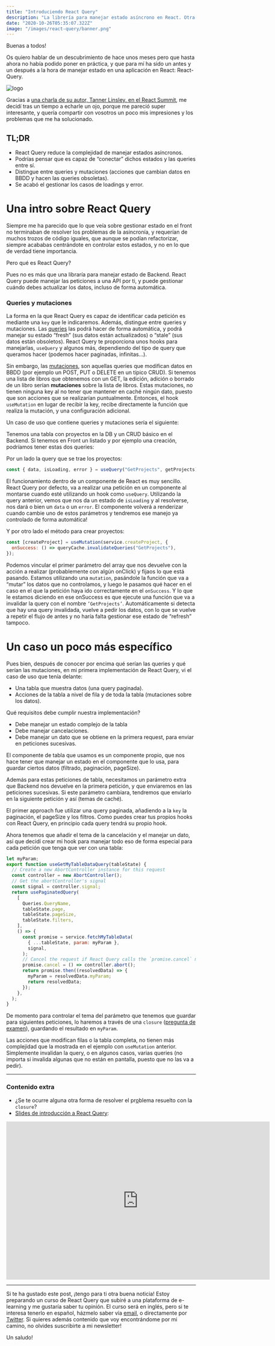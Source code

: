 ```yaml
---
title: "Introduciendo React Query"
description: "La librería para manejar estado asíncrono en React. Otra más? Qué pasa con Redux?"
date: "2020-10-26T05:35:07.322Z"
image: "/images/react-query/banner.png"
---
```


Buenas a todos!

Os quiero hablar de un descubrimiento de hace unos meses pero que hasta ahora no había podido poner en práctica, y que para mí ha sido un antes y un después a la hora de manejar estado en una aplicación en React: React-Query.

![logo](/images/react-query/logo.svg)

Gracias a [una charla de su autor, Tanner Linsley, en el React Summit](https://www.youtube.com/watch?v=seU46c6Jz7E), me decidí tras un tiempo a echarle un ojo, porque me pareció super interesante, y quería compartir con vosotros un poco mis impresiones y los problemas que me ha solucionado.

## TL;DR

- React Query reduce la complejidad de manejar estados asíncronos.
- Podrías pensar que es capaz de “conectar” dichos estados y las queries entre sí.
- Distingue entre queries y mutaciones (acciones que cambian datos en BBDD y hacen las queries obsoletas).
- Se acabó el gestionar los casos de loadings y error.

# Una intro sobre React Query

Siempre me ha parecido que lo que veía sobre gestionar estado en el front no terminaban de resolver los problemas de la asincronía, y requerían de muchos trozos de código iguales, que aunque se podían refactorizar, siempre acababas centrándote en controlar estos estados, y no en lo que de verdad tiene importancia.

Pero qué es React Query?

Pues no es más que una libraría para manejar estado de Backend. React Query puede manejar las peticiones a una API por ti, y puede gestionar cuándo debes actualizar los datos, incluso de forma automática.

### Queries y mutaciones

La forma en la que React Query es capaz de identificar cada petición es mediante una `key` que le indicaremos. Además, distingue entre queries y mutaciones. Las [queries](https://react-query.tanstack.com/docs/guides/queries) las podrá hacer de forma automática, y podrá manejar su estado “fresh” (sus datos están actualizados) o “stale” (sus datos están obsoletos). React Query te proporciona unos hooks para manejarlas, `useQuery` y algunos más, dependiendo del tipo de query que queramos hacer (podemos hacer paginadas, infinitas...).

Sin embargo, las [mutaciones](https://react-query.tanstack.com/docs/guides/mutations), son aquellas queries que modifican datos en BBDD (por ejemplo un POST, PUT o DELETE en un típico CRUD). Si tenemos una lista de libros que obtenemos con un GET, la edición, adición o borrado de un libro serían **mutaciones** sobre la lista de libros. Estas mutaciones, no tienen ninguna key al no tener que mantener en caché ningún dato, puesto que son acciones que se realizarían puntualmente. Entonces, el hook `useMutation` en lugar de recibir la key, recibe directamente la función que realiza la mutación, y una configuración adicional.

Un caso de uso que contiene queries y mutaciones sería el siguiente:

Tenemos una tabla con proyectos en la DB y un CRUD básico en el Backend. Si tenemos en Front un listado y por ejemplo una creación, podríamos tener estas dos queries:

Por un lado la query que se trae los proyectos:

```jsx
const { data, isLoading, error } = useQuery("GetProjects", getProjects);
```

El funcionamiento dentro de un componente de React es muy sencillo. React Query por defecto, va a realizar una petición en un componente al montarse cuando esté utilizando un hook como `useQuery`. Utilizando la query anterior, vemos que nos da un estado de `isLoading` y al resolverse, nos dará o bien un `data` o un `error`. El componente volverá a renderizar cuando cambie uno de estos parámetros y tendremos ese manejo ya controlado de forma automática!

Y por otro lado el método para crear proyectos:

```jsx
const [createProject] = useMutation(service.createProject, {
  onSuccess: () => queryCache.invalidateQueries("GetProjects"),
});
```

Podemos vincular el primer parámetro del array que nos devuelve con la acción a realizar (probablemente con algún onClick) y fijaos lo que está pasando. Estamos utilizando una `mutation`, pasándole la función que va a “mutar” los datos que no controlamos, y luego le pasamos qué hacer en el caso en el que la petición haya ido correctamente en el `onSuccess`. Y lo que le estamos diciendo en ese onSuccess es que ejecute una función que va a invalidar la query con el nombre `’GetProjects’`. Automáticamente si detecta que hay una query invalidada, vuelve a pedir los datos, con lo que se vuelve a repetir el flujo de antes y no haría falta gestionar ese estado de “refresh” tampoco.

# Un caso un poco más específico

Pues bien, después de conocer por encima qué serían las queries y qué serían las mutaciones, en mi primera implementación de React Query, vi el caso de uso que tenía delante:

- Una tabla que muestra datos (una query paginada).
- Acciones de la tabla a nivel de fila y de toda la tabla (mutaciones sobre los datos).

Qué requisitos debe cumplir nuestra implementación?

- Debe manejar un estado complejo de la tabla
- Debe manejar cancelaciones.
- Debe manejar un dato que se obtiene en la primera request, para enviar en peticiones sucesivas.

El componente de tabla que usamos es un componente propio, que nos hace tener que manejar un estado en el componente que lo usa, para guardar ciertos datos (filtrado, paginación, pageSize).

Además para estas peticiones de tabla, necesitamos un parámetro extra que Backend nos devuelve en la primera petición, y que enviaremos en las peticiones sucesivas. Si este parámetro cambiara, tendremos que enviarlo en la siguiente petición y así (temas de caché).

El primer approach fue utilizar una query paginada, añadiendo a la `key` la paginación, el pageSize y los filtros. Como puedes crear tus propios hooks con React Query, en principio cada query tendrá su propio hook.

Ahora tenemos que añadir el tema de la cancelación y el manejar un dato, así que decidí crear mi hook para manejar todo eso de forma especial para cada petición que tenga que ver con una tabla:

```jsx
let myParam;
export function useGetMyTableDataQuery(tableState) {
  // Create a new AbortController instance for this request
  const controller = new AbortController();
  // Get the abortController's signal
  const signal = controller.signal;
  return usePaginatedQuery(
    [
      Queries.QueryName,
      tableState.page,
      tableState.pageSize,
      tableState.filters,
    ],
    () => {
      const promise = service.fetchMyTableData(
        { ...tableState, param: myParam },
        signal,
      );
      // Cancel the request if React Query calls the `promise.cancel` method
      promise.cancel = () => controller.abort();
      return promise.then((resolvedData) => {
        myParam = resolvedData.myParam;
        return resolvedData;
      });
    },
  );
}
```

De momento para controlar el tema del parámetro que tenemos que guardar para siguientes peticiones, lo haremos a través de una `closure` ([pregunta de examen](https://medium.com/javascript-scene/master-the-javascript-interview-what-is-a-closure-b2f0d2152b36)), guardando el resultado en `myParam`.

Las acciones que modifican filas o la tabla completa, no tienen más complejidad que la mostrada en el ejemplo con `useMutation` anterior. Simplemente invalidan la query, o en algunos casos, varias queries (no importa si invalida algunas que no están en pantalla, puesto que no las va a pedir).

---

### Contenido extra

- ¿Se te ocurre alguna otra forma de resolver el pr[o](https://es.reactjs.org/docs/hooks-reference.html#useref)blema resuelto con la `closure`?
- [Slides de introducción a React Query](https://slides.com/lucasbernalte/react-query-intro):

<iframe src="https://slides.com/lucasbernalte/react-query-intro/embed" width="700" height="420" scrolling="no" frameborder="0" webkitallowfullscreen mozallowfullscreen allowfullscreen></iframe>

---

Si te ha gustado este post, ¡tengo para ti otra buena noticia! Estoy preparando un curso de React Query que subiré a una plataforma de e-learning y me gustaría saber tu opinión. El curso será en inglés, pero si te interesa tenerlo en español, házmelo saber vía [email](mailto:hola@lucasbernalte.com?subject=Curso%20React%20Query&body=Hola!%20Me%20gustar%C3%ADa%20tener%20acceso%20al%20contenido%20del%20curso%20de%20React%20Query%20en%20Espa%C3%B1ol.%20Gracias!), o directamente por [Twitter](http://www.twitter.com/lucasbernalte). Si quieres además contenido que voy encontrándome por mi camino, no olvides suscribirte a mi newsletter!

Un saludo!
